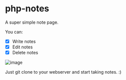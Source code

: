 # php-notes
 A super simple note page.

You can:
 - [X] Write notes
 - [X] Edit notes
 - [X] Delete notes 
 
![image](https://github.com/Darknetzz/php-notes/assets/42413477/162e649d-84e9-4054-b660-184ad7474d3d)

Just git clone to your webserver and start taking notes. :)
